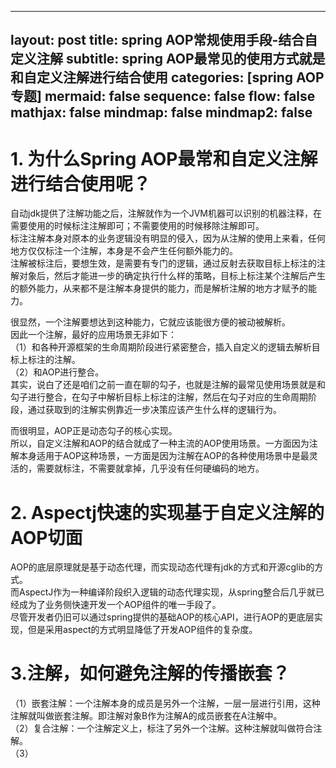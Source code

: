 
---
layout:     post
title:      spring AOP常规使用手段-结合自定义注解
subtitle:   spring AOP最常见的使用方式就是和自定义注解进行结合使用
categories: [spring AOP专题]
mermaid: false
sequence: false
flow: false
mathjax: false
mindmap: false
mindmap2: false
---

# 1. 为什么Spring AOP最常和自定义注解进行结合使用呢？   
自动jdk提供了注解功能之后，注解就作为一个JVM机器可以识别的机器注释，在需要使用的时候标注注解即可；不需要使用的时候移除注解即可。      
标注注解本身对原本的业务逻辑没有明显的侵入，因为从注解的使用上来看，任何地方仅仅标注一个注解，本身是不会产生任何额外能力的。    
注解被标注后，要想生效，是需要有专门的逻辑，通过反射去获取目标上标注的注解对象后，然后才能进一步的确定执行什么样的策略，目标上标注某个注解后产生的额外能力，从来都不是注解本身提供的能力，而是解析注解的地方才赋予的能力。    

很显然，一个注解要想达到这种能力，它就应该能很方便的被动被解析。    
因此一个注解，最好的应用场景无非如下：    
（1）和各种开源框架的生命周期阶段进行紧密整合，插入自定义的逻辑去解析目标上标注的注解。  
（2）和AOP进行整合。  
其实，说白了还是咱们之前一直在聊的勾子，也就是注解的最常见使用场景就是和勾子进行整合，在勾子中解析目标上标注的注解，然后在勾子对应的生命周期阶段，通过获取到的注解实例靠近一步决策应该产生什么样的逻辑行为。   

而很明显，AOP正是动态勾子的核心实现。    
所以，自定义注解和AOP的结合就成了一种主流的AOP使用场景。一方面因为注解本身适用于AOP这种场景，一方面是因为注解在AOP的各种使用场景中是最灵活的，需要就标注，不需要就拿掉，几乎没有任何硬编码的地方。   

# 2. Aspectj快速的实现基于自定义注解的AOP切面    
AOP的底层原理就是基于动态代理，而实现动态代理有jdk的方式和开源cglib的方式。    
而AspectJ作为一种编译阶段织入逻辑的动态代理实现，从spring整合后几乎就已经成为了业务侧快速开发一个AOP组件的唯一手段了。    
尽管开发者仍旧可以通过spring提供的基础AOP的核心API，进行AOP的更底层实现，但是采用aspect的方式明显降低了开发AOP组件的复杂度。    


# 3.注解，如何避免注解的传播嵌套？    
（1）嵌套注解：一个注解本身的成员是另外一个注解，一层一层进行引用，这种注解就叫做嵌套注解。即注解对象B作为注解A的成员嵌套在A注解中。   
（2）复合注解：一个注解定义上，标注了另外一个注解。这种注解就叫做符合注解。   
（3）
